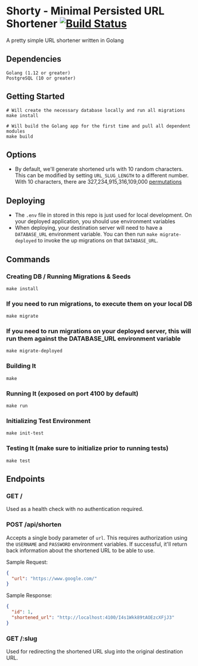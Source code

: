 # Shorty - Minimal Persisted URL Shortener [![Build Status](https://travis-ci.org/plattyp/shorty.svg?branch=master)](https://travis-ci.org/plattyp/shorty)

A pretty simple URL shortener written in Golang

## Dependencies

    Golang (1.12 or greater)
    PostgreSQL (10 or greater)

## Getting Started

    # Will create the necessary database locally and run all migrations
    make install

    # Will build the Golang app for the first time and pull all dependent modules
    make build
  
## Options

  - By default, we'll generate shortened urls with 10 random characters. This can be modified by setting `URL_SLUG_LENGTH` to a different number. With 10 characters, there are 327,234,915,316,109,000 [permutations](https://stattrek.com/online-calculator/combinations-permutations.aspx)
  
## Deploying

  - The `.env` file in stored in this repo is just used for local development. On your deployed application, you should use environment variables
  - When deploying, your destination server will need to have a `DATABASE_URL` environment variable. You can then run `make migrate-deployed` to invoke the up migrations on that `DATABASE_URL`.

## Commands

### Creating DB / Running Migrations & Seeds

    make install

### If you need to run migrations, to execute them on your local DB

    make migrate

### If you need to run migrations on your deployed server, this will run them against the DATABASE_URL environment variable

    make migrate-deployed

### Building It

    make

### Running It (exposed on port 4100 by default)

    make run

### Initializing Test Environment

    make init-test

### Testing It (make sure to initialize prior to running tests)

    make test

## Endpoints

### GET /

Used as a health check with no authentication required.

### POST /api/shorten

Accepts a single body parameter of `url`. This requires authorization using the `USERNAME` and `PASSWORD` environment variables. If successful, it'll return back information about the shortened URL to be able to use.

Sample Request:
```json
{
  "url": "https://www.google.com/"
}
```

Sample Response:
```json
{
  "id": 1,
  "shortened_url": "http://localhost:4100/I4s1Wkk89tAOEzcXFjJ3"
}
```

### GET /:slug

Used for redirecting the shortened URL slug into the original destination URL.
